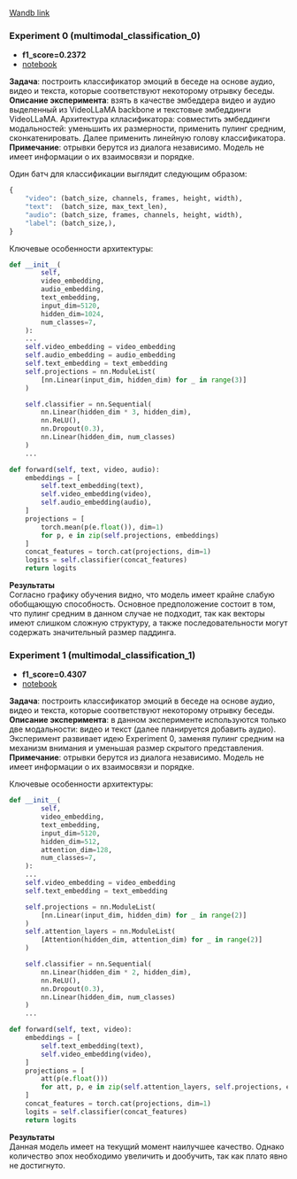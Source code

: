 [Wandb link](https://api.wandb.ai/links/julia-bel/ktcy5ewd)

### Experiment 0 (multimodal_classification_0)
- **f1_score=0.2372**
- [notebook](./videollama_backbone/emotion_classification_experiment_0.ipynb)

**Задача**: построить классификатор эмоций в беседе на основе аудио, видео и текста, которые соответствуют некоторому отрывку беседы.
**Описание эксперимента**: взять в качестве эмбеддера видео и аудио выделенный из VideoLLaMA backbone и текстовые эмбеддинги VideoLLaMA. Архитектура клласификатора: совместить эмбеддинги модальностей: уменьшить их размерности, применить пулинг средним, сконкатенировать. Далее применить линейную голову классификатора.  
**Примечание**: отрывки берутся из диалога независимо. Модель не имеет информации о их взаимосвязи и порядке.

Один батч для классификации выглядит следующим образом: 
```python
{
    "video": (batch_size, channels, frames, height, width),
    "text":  (batch_size, max_text_len),
    "audio": (batch_size, frames, channels, height, width),
    "label": (batch_size,),
}
```

Ключевые особенности архитектуры:
```python
def __init__(
        self,
        video_embedding,
        audio_embedding,
        text_embedding,
        input_dim=5120,
        hidden_dim=1024,
        num_classes=7,
    ):
    ...
    self.video_embedding = video_embedding
    self.audio_embedding = audio_embedding
    self.text_embedding = text_embedding
    self.projections = nn.ModuleList(
        [nn.Linear(input_dim, hidden_dim) for _ in range(3)]
    )

    self.classifier = nn.Sequential(
        nn.Linear(hidden_dim * 3, hidden_dim),
        nn.ReLU(),
        nn.Dropout(0.3),
        nn.Linear(hidden_dim, num_classes)
    )
    ...

def forward(self, text, video, audio):
    embeddings = [
        self.text_embedding(text),
        self.video_embedding(video),
        self.audio_embedding(audio),
    ]
    projections = [
        torch.mean(p(e.float()), dim=1) 
        for p, e in zip(self.projections, embeddings)
    ]
    concat_features = torch.cat(projections, dim=1)
    logits = self.classifier(concat_features)
    return logits
```

**Результаты**  
Согласно графику обучения видно, что модель имеет крайне слабую обобщающую способность. Основное предположение состоит в том, что пулинг средним в данном случае не подходит, так как векторы имеют слишком сложную структуру, а также последовательности могут содержать значительный размер паддинга.

### Experiment 1 (multimodal_classification_1)
- **f1_score=0.4307**
- [notebook](./videollama_backbone/emotion_classification_experiment_1.ipynb)

**Задача**: построить классификатор эмоций в беседе на основе аудио, видео и текста, которые соответствуют некоторому отрывку беседы.
**Описание эксперимента**: в данном эксперименте используются только две модальности: видео и текст (далее планируется добавить аудио). Эксперимент развивает идею Experiment 0, заменяя пулинг средним на механизм внимания и уменьшая размер скрытого представления.  
**Примечание**: отрывки берутся из диалога независимо. Модель не имеет информации о их взаимосвязи и порядке.

Ключевые особенности архитектуры:
```python
def __init__(
        self,
        video_embedding,
        text_embedding,
        input_dim=5120,
        hidden_dim=512,
        attention_dim=128,
        num_classes=7,
    ):
    ...
    self.video_embedding = video_embedding
    self.text_embedding = text_embedding

    self.projections = nn.ModuleList(
        [nn.Linear(input_dim, hidden_dim) for _ in range(2)]
    )
    self.attention_layers = nn.ModuleList(
        [Attention(hidden_dim, attention_dim) for _ in range(2)]
    )

    self.classifier = nn.Sequential(
        nn.Linear(hidden_dim * 2, hidden_dim),
        nn.ReLU(),
        nn.Dropout(0.3),
        nn.Linear(hidden_dim, num_classes)
    )
    ...

def forward(self, text, video):
    embeddings = [
        self.text_embedding(text),
        self.video_embedding(video),
    ]
    projections = [
        att(p(e.float()))
        for att, p, e in zip(self.attention_layers, self.projections, embeddings)
    ]
    concat_features = torch.cat(projections, dim=1)
    logits = self.classifier(concat_features)
    return logits
```

**Результаты**  
Данная модель имеет на текущий момент наилучшее качество. Однако количество эпох необходимо увеличить и дообучить, так как плато явно не достигнуто.

